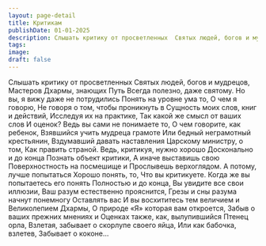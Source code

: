 ```yaml
---
layout: page-detail
title: Критикам
publishDate: 01-01-2025
description: Слышать критику от просветленных  Cвятых людей, богов и мудрецов,  Мастеров Дхармы, знающих Путь  Всегда полезно, даже святому.  Но вы, я вижу даже не потрудились  Понять на уровне ума то,  О чем я говорю...
tags:
image:
draft: false
---
```

Слышать критику от просветленных  Cвятых людей, богов и мудрецов,  Мастеров Дхармы, знающих Путь  Всегда полезно, даже святому.  Но вы, я вижу даже не потрудились  Понять на уровне ума то,  О чем я говорю,  Не говоря о том, чтобы проникнуть в  Сущность моих слов, книг и действий,  Исследуя их на практике,  Так какой же смысл от ваших слов  И оценок?  Ведь вы сами не понимаете то,  О чем говорите, как ребенок,  Взявшийся учить мудреца грамоте  Или бедный неграмотный крестьянин,  Вздумавший давать наставления  Царскому министру, о том,  Как править страной.  Ведь, критикуя, нужно хорошо  Досконально и до конца  Познать объект критики,  А иначе выставишь свою  Поверхностность на посмешище и  Прослывешь верхоглядом.  А потому, лучше попытаться  Хорошо понять, то,  Что вы критикуете.  Когда же вы попытаетесь его понять  Полностью и до конца,  Вы увидите все свои иллюзии,  Ваш разум естественно прояснится,  Грезы и сны разума начнут понемногу  Оставлять вас  И вы восхититесь тем величием и  Великолепием Дхармы,  О природе «Я» которая вам откроется,  Забыв о ваших прежних мнениях и  Оценках также, как, вылупившийся  Птенец орла,  Взлетая, забывает о скорлупе своего яйца,  Или как бабочка, взлетев,  Забывает о коконе...
  
